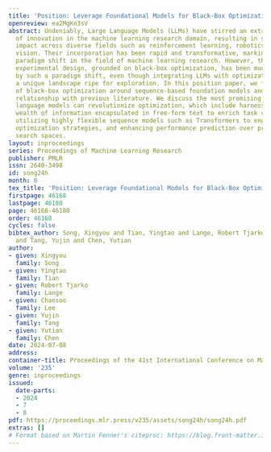 ```yaml
---
title: 'Position: Leverage Foundational Models for Black-Box Optimization'
openreview: ea2MgKn3sV
abstract: Undeniably, Large Language Models (LLMs) have stirred an extraordinary wave
  of innovation in the machine learning research domain, resulting in substantial
  impact across diverse fields such as reinforcement learning, robotics, and computer
  vision. Their incorporation has been rapid and transformative, marking a significant
  paradigm shift in the field of machine learning research. However, the field of
  experimental design, grounded on black-box optimization, has been much less affected
  by such a paradigm shift, even though integrating LLMs with optimization presents
  a unique landscape ripe for exploration. In this position paper, we frame the field
  of black-box optimization around sequence-based foundation models and organize their
  relationship with previous literature. We discuss the most promising ways foundational
  language models can revolutionize optimization, which include harnessing the vast
  wealth of information encapsulated in free-form text to enrich task comprehension,
  utilizing highly flexible sequence models such as Transformers to engineer superior
  optimization strategies, and enhancing performance prediction over previously unseen
  search spaces.
layout: inproceedings
series: Proceedings of Machine Learning Research
publisher: PMLR
issn: 2640-3498
id: song24h
month: 0
tex_title: 'Position: Leverage Foundational Models for Black-Box Optimization'
firstpage: 46168
lastpage: 46180
page: 46168-46180
order: 46168
cycles: false
bibtex_author: Song, Xingyou and Tian, Yingtao and Lange, Robert Tjarko and Lee, Chansoo
  and Tang, Yujin and Chen, Yutian
author:
- given: Xingyou
  family: Song
- given: Yingtao
  family: Tian
- given: Robert Tjarko
  family: Lange
- given: Chansoo
  family: Lee
- given: Yujin
  family: Tang
- given: Yutian
  family: Chen
date: 2024-07-08
address:
container-title: Proceedings of the 41st International Conference on Machine Learning
volume: '235'
genre: inproceedings
issued:
  date-parts:
  - 2024
  - 7
  - 8
pdf: https://proceedings.mlr.press/v235/assets/song24h/song24h.pdf
extras: []
# Format based on Martin Fenner's citeproc: https://blog.front-matter.io/posts/citeproc-yaml-for-bibliographies/
---
```

